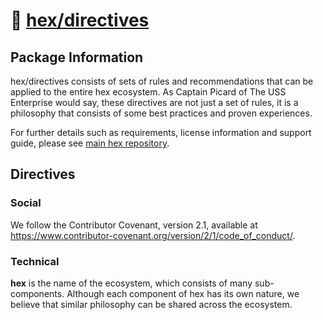 # 📓 [hex/directives](https://github.com/eserozvataf/hex/tree/development/src/directives)

## Package Information

hex/directives consists of sets of rules and recommendations that can be applied
to the entire hex ecosystem. As Captain Picard of The USS Enterprise would say,
these directives are not just a set of rules, it is a philosophy that consists of
some best practices and proven experiences.

For further details such as requirements, license information and support guide,
please see [main hex repository](https://github.com/eserozvataf/hex).


## Directives

### Social

We follow the Contributor Covenant, version 2.1, available at
https://www.contributor-covenant.org/version/2/1/code_of_conduct/.


### Technical

**hex** is the name of the ecosystem, which consists of many sub-components.
Although each component of hex has its own nature, we believe that similar
philosophy can be shared across the ecosystem.
